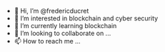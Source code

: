 - 👋 Hi, I’m @fredericducret
- 👀 I’m interested in blockchain and cyber security
- 🌱 I’m currently learning blockchain
- 💞️ I’m looking to collaborate on ...
- 📫 How to reach me ...

<!---
fredericducret/fredericducret is a ✨ special ✨ repository because its `README.md` (this file) appears on your GitHub profile.
You can click the Preview link to take a look at your changes.
--->
